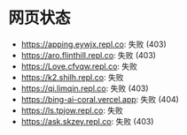 # 网页状态
- https://apping.eywjx.repl.co: 失败 (403)
- https://aro.flinthill.repl.co: 失败 (403)
- https://Love.cfvqw.repl.co: 失败
- https://k2.shilh.repl.co: 失败
- https://qi.limqin.repl.co: 失败 (403)
- https://bing-ai-coral.vercel.app: 失败 (404)
- https://ls.tpjow.repl.co: 失败
- https://ask.skzey.repl.co: 失败 (403)
